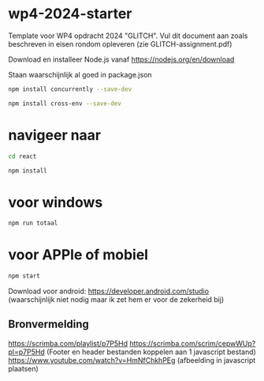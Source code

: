 # wp4-2024-starter
Template voor WP4 opdracht 2024 "GLITCH". Vul dit document aan zoals beschreven in eisen rondom opleveren (zie GLITCH-assignment.pdf)

Download en installeer Node.js vanaf https://nodejs.org/en/download

Staan waarschijnlijk al goed in package.json
```bash
npm install concurrently --save-dev
   ```

```bash
npm install cross-env --save-dev
   ```


# navigeer naar
```bash
cd react
   ```

```bash
npm install
   ```

# voor windows 

```bash
npm run totaal
   ```

# voor APPle of mobiel

```bash
npm start
   ```

Download voor android: https://developer.android.com/studio (waarschijnlijk niet nodig maar ik zet hem er voor de zekerheid bij)

## Bronvermelding
https://scrimba.com/playlist/p7P5Hd
https://scrimba.com/scrim/cepwWUp?pl=p7P5Hd (Footer en header bestanden koppelen aan 1 javascript bestand)
https://www.youtube.com/watch?v=HmNfChkhPEg (afbeelding in javascript plaatsen)